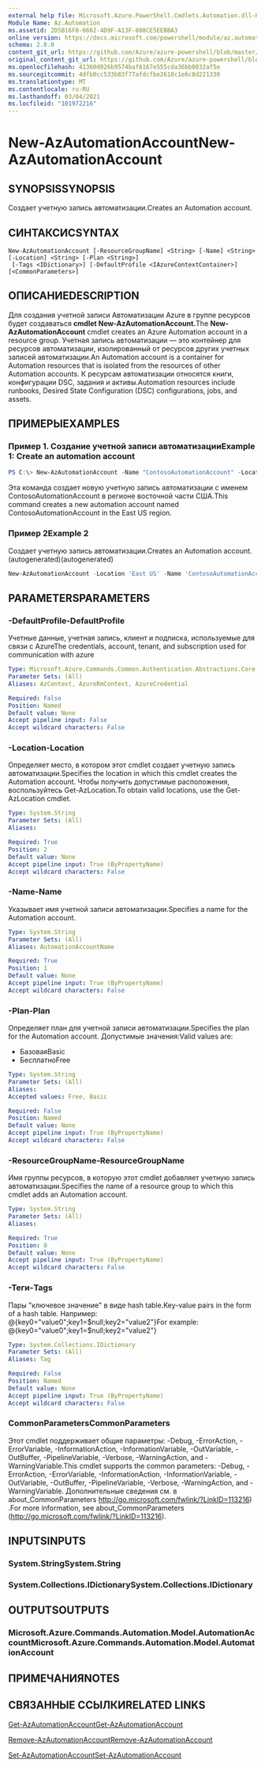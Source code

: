 ```yaml
---
external help file: Microsoft.Azure.PowerShell.Cmdlets.Automation.dll-Help.xml
Module Name: Az.Automation
ms.assetid: 2D5B16F0-0662-4D9F-A13F-808CE5EEBBA3
online version: https://docs.microsoft.com/powershell/module/az.automation/new-azautomationaccount
schema: 2.0.0
content_git_url: https://github.com/Azure/azure-powershell/blob/master/src/Automation/Automation/help/New-AzAutomationAccount.md
original_content_git_url: https://github.com/Azure/azure-powershell/blob/master/src/Automation/Automation/help/New-AzAutomationAccount.md
ms.openlocfilehash: 41360d026b9574baf6167e555cda36bb0832af5e
ms.sourcegitcommit: 4dfb0cc533b83f77afdcfbe2618c1e6c8d221330
ms.translationtype: MT
ms.contentlocale: ru-RU
ms.lasthandoff: 03/04/2021
ms.locfileid: "101972216"
---
```

# <span data-ttu-id="eea65-101">New-AzAutomationAccount</span><span class="sxs-lookup"><span data-stu-id="eea65-101">New-AzAutomationAccount</span></span>

## <span data-ttu-id="eea65-102">SYNOPSIS</span><span class="sxs-lookup"><span data-stu-id="eea65-102">SYNOPSIS</span></span>
<span data-ttu-id="eea65-103">Создает учетную запись автоматизации.</span><span class="sxs-lookup"><span data-stu-id="eea65-103">Creates an Automation account.</span></span>

## <span data-ttu-id="eea65-104">СИНТАКСИС</span><span class="sxs-lookup"><span data-stu-id="eea65-104">SYNTAX</span></span>

```
New-AzAutomationAccount [-ResourceGroupName] <String> [-Name] <String> [-Location] <String> [-Plan <String>]
 [-Tags <IDictionary>] [-DefaultProfile <IAzureContextContainer>] [<CommonParameters>]
```

## <span data-ttu-id="eea65-105">ОПИСАНИЕ</span><span class="sxs-lookup"><span data-stu-id="eea65-105">DESCRIPTION</span></span>
<span data-ttu-id="eea65-106">Для создания учетной записи Автоматизации Azure в группе ресурсов будет создаваться **cmdlet New-AzAutomationAccount.**</span><span class="sxs-lookup"><span data-stu-id="eea65-106">The **New-AzAutomationAccount** cmdlet creates an Azure Automation account in a resource group.</span></span>
<span data-ttu-id="eea65-107">Учетная запись автоматизации — это контейнер для ресурсов автоматизации, изолированный от ресурсов других учетных записей автоматизации.</span><span class="sxs-lookup"><span data-stu-id="eea65-107">An Automation account is a container for Automation resources that is isolated from the resources of other Automation accounts.</span></span> <span data-ttu-id="eea65-108">К ресурсам автоматизации относятся книги, конфигурации DSC, задания и активы.</span><span class="sxs-lookup"><span data-stu-id="eea65-108">Automation resources include runbooks, Desired State Configuration (DSC) configurations, jobs, and assets.</span></span>

## <span data-ttu-id="eea65-109">ПРИМЕРЫ</span><span class="sxs-lookup"><span data-stu-id="eea65-109">EXAMPLES</span></span>

### <span data-ttu-id="eea65-110">Пример 1. Создание учетной записи автоматизации</span><span class="sxs-lookup"><span data-stu-id="eea65-110">Example 1: Create an automation account</span></span>
```powershell
PS C:\> New-AzAutomationAccount -Name "ContosoAutomationAccount" -Location "East US" -ResourceGroupName "ResourceGroup01"
```

<span data-ttu-id="eea65-111">Эта команда создает новую учетную запись автоматизации с именем ContosoAutomationAccount в регионе восточной части США.</span><span class="sxs-lookup"><span data-stu-id="eea65-111">This command creates a new automation account named ContosoAutomationAccount in the East US region.</span></span>

### <span data-ttu-id="eea65-112">Пример 2</span><span class="sxs-lookup"><span data-stu-id="eea65-112">Example 2</span></span>

<span data-ttu-id="eea65-113">Создает учетную запись автоматизации.</span><span class="sxs-lookup"><span data-stu-id="eea65-113">Creates an Automation account.</span></span> <span data-ttu-id="eea65-114">(autogenerated)</span><span class="sxs-lookup"><span data-stu-id="eea65-114">(autogenerated)</span></span>

<!-- Aladdin Generated Example -->
```powershell
New-AzAutomationAccount -Location 'East US' -Name 'ContosoAutomationAccount' -ResourceGroupName 'ResourceGroup01' -Tags <IDictionary>
```

## <span data-ttu-id="eea65-115">PARAMETERS</span><span class="sxs-lookup"><span data-stu-id="eea65-115">PARAMETERS</span></span>

### <span data-ttu-id="eea65-116">-DefaultProfile</span><span class="sxs-lookup"><span data-stu-id="eea65-116">-DefaultProfile</span></span>
<span data-ttu-id="eea65-117">Учетные данные, учетная запись, клиент и подписка, используемые для связи с Azure</span><span class="sxs-lookup"><span data-stu-id="eea65-117">The credentials, account, tenant, and subscription used for communication with azure</span></span>

```yaml
Type: Microsoft.Azure.Commands.Common.Authentication.Abstractions.Core.IAzureContextContainer
Parameter Sets: (All)
Aliases: AzContext, AzureRmContext, AzureCredential

Required: False
Position: Named
Default value: None
Accept pipeline input: False
Accept wildcard characters: False
```

### <span data-ttu-id="eea65-118">-Location</span><span class="sxs-lookup"><span data-stu-id="eea65-118">-Location</span></span>
<span data-ttu-id="eea65-119">Определяет место, в котором этот cmdlet создает учетную запись автоматизации.</span><span class="sxs-lookup"><span data-stu-id="eea65-119">Specifies the location in which this cmdlet creates the Automation account.</span></span>
<span data-ttu-id="eea65-120">Чтобы получить допустимые расположения, воспользуйтесь Get-AzLocation.</span><span class="sxs-lookup"><span data-stu-id="eea65-120">To obtain valid locations, use the Get-AzLocation cmdlet.</span></span>

```yaml
Type: System.String
Parameter Sets: (All)
Aliases:

Required: True
Position: 2
Default value: None
Accept pipeline input: True (ByPropertyName)
Accept wildcard characters: False
```

### <span data-ttu-id="eea65-121">-Name</span><span class="sxs-lookup"><span data-stu-id="eea65-121">-Name</span></span>
<span data-ttu-id="eea65-122">Указывает имя учетной записи автоматизации.</span><span class="sxs-lookup"><span data-stu-id="eea65-122">Specifies a name for the Automation account.</span></span>

```yaml
Type: System.String
Parameter Sets: (All)
Aliases: AutomationAccountName

Required: True
Position: 1
Default value: None
Accept pipeline input: True (ByPropertyName)
Accept wildcard characters: False
```

### <span data-ttu-id="eea65-123">-Plan</span><span class="sxs-lookup"><span data-stu-id="eea65-123">-Plan</span></span>
<span data-ttu-id="eea65-124">Определяет план для учетной записи автоматизации.</span><span class="sxs-lookup"><span data-stu-id="eea65-124">Specifies the plan for the Automation account.</span></span>
<span data-ttu-id="eea65-125">Допустимые значения:</span><span class="sxs-lookup"><span data-stu-id="eea65-125">Valid values are:</span></span>
- <span data-ttu-id="eea65-126">Базовая</span><span class="sxs-lookup"><span data-stu-id="eea65-126">Basic</span></span>
- <span data-ttu-id="eea65-127">Бесплатно</span><span class="sxs-lookup"><span data-stu-id="eea65-127">Free</span></span>

```yaml
Type: System.String
Parameter Sets: (All)
Aliases:
Accepted values: Free, Basic

Required: False
Position: Named
Default value: None
Accept pipeline input: True (ByPropertyName)
Accept wildcard characters: False
```

### <span data-ttu-id="eea65-128">-ResourceGroupName</span><span class="sxs-lookup"><span data-stu-id="eea65-128">-ResourceGroupName</span></span>
<span data-ttu-id="eea65-129">Имя группы ресурсов, в которую этот cmdlet добавляет учетную запись автоматизации.</span><span class="sxs-lookup"><span data-stu-id="eea65-129">Specifies the name of a resource group to which this cmdlet adds an Automation account.</span></span>

```yaml
Type: System.String
Parameter Sets: (All)
Aliases:

Required: True
Position: 0
Default value: None
Accept pipeline input: True (ByPropertyName)
Accept wildcard characters: False
```

### <span data-ttu-id="eea65-130">-Теги</span><span class="sxs-lookup"><span data-stu-id="eea65-130">-Tags</span></span>
<span data-ttu-id="eea65-131">Пары "ключевое значение" в виде hash table.</span><span class="sxs-lookup"><span data-stu-id="eea65-131">Key-value pairs in the form of a hash table.</span></span> <span data-ttu-id="eea65-132">Например: @{key0="value0";key1=$null;key2="value2"}</span><span class="sxs-lookup"><span data-stu-id="eea65-132">For example: @{key0="value0";key1=$null;key2="value2"}</span></span>

```yaml
Type: System.Collections.IDictionary
Parameter Sets: (All)
Aliases: Tag

Required: False
Position: Named
Default value: None
Accept pipeline input: True (ByPropertyName)
Accept wildcard characters: False
```

### <span data-ttu-id="eea65-133">CommonParameters</span><span class="sxs-lookup"><span data-stu-id="eea65-133">CommonParameters</span></span>
<span data-ttu-id="eea65-134">Этот cmdlet поддерживает общие параметры: -Debug, -ErrorAction, -ErrorVariable, -InformationAction, -InformationVariable, -OutVariable, -OutBuffer, -PipelineVariable, -Verbose, -WarningAction, and -WarningVariable.</span><span class="sxs-lookup"><span data-stu-id="eea65-134">This cmdlet supports the common parameters: -Debug, -ErrorAction, -ErrorVariable, -InformationAction, -InformationVariable, -OutVariable, -OutBuffer, -PipelineVariable, -Verbose, -WarningAction, and -WarningVariable.</span></span> <span data-ttu-id="eea65-135">Дополнительные сведения см. в about_CommonParameters http://go.microsoft.com/fwlink/?LinkID=113216) .</span><span class="sxs-lookup"><span data-stu-id="eea65-135">For more information, see about_CommonParameters (http://go.microsoft.com/fwlink/?LinkID=113216).</span></span>

## <span data-ttu-id="eea65-136">INPUTS</span><span class="sxs-lookup"><span data-stu-id="eea65-136">INPUTS</span></span>

### <span data-ttu-id="eea65-137">System.String</span><span class="sxs-lookup"><span data-stu-id="eea65-137">System.String</span></span>

### <span data-ttu-id="eea65-138">System.Collections.IDictionary</span><span class="sxs-lookup"><span data-stu-id="eea65-138">System.Collections.IDictionary</span></span>

## <span data-ttu-id="eea65-139">OUTPUTS</span><span class="sxs-lookup"><span data-stu-id="eea65-139">OUTPUTS</span></span>

### <span data-ttu-id="eea65-140">Microsoft.Azure.Commands.Automation.Model.AutomationAccount</span><span class="sxs-lookup"><span data-stu-id="eea65-140">Microsoft.Azure.Commands.Automation.Model.AutomationAccount</span></span>

## <span data-ttu-id="eea65-141">ПРИМЕЧАНИЯ</span><span class="sxs-lookup"><span data-stu-id="eea65-141">NOTES</span></span>

## <span data-ttu-id="eea65-142">СВЯЗАННЫЕ ССЫЛКИ</span><span class="sxs-lookup"><span data-stu-id="eea65-142">RELATED LINKS</span></span>

[<span data-ttu-id="eea65-143">Get-AzAutomationAccount</span><span class="sxs-lookup"><span data-stu-id="eea65-143">Get-AzAutomationAccount</span></span>](./Get-AzAutomationAccount.md)

[<span data-ttu-id="eea65-144">Remove-AzAutomationAccount</span><span class="sxs-lookup"><span data-stu-id="eea65-144">Remove-AzAutomationAccount</span></span>](./Remove-AzAutomationAccount.md)

[<span data-ttu-id="eea65-145">Set-AzAutomationAccount</span><span class="sxs-lookup"><span data-stu-id="eea65-145">Set-AzAutomationAccount</span></span>](./Set-AzAutomationAccount.md)
